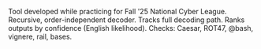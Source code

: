 Tool developed while practicing for Fall '25 National Cyber League. Recursive, order-independent decoder. 
Tracks full decoding path. Ranks outputs by confidence (English likelihood). 
Checks: Caesar, ROT47, @bash, vignere, rail, bases.

